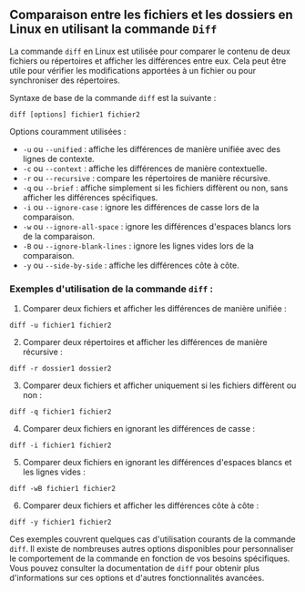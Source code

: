 ## Comparaison entre les fichiers et les dossiers en Linux en utilisant la commande `Diff`

La commande `diff` en Linux est utilisée pour comparer le contenu de deux fichiers ou répertoires et afficher les différences entre eux. Cela peut être utile pour vérifier les modifications apportées à un fichier ou pour synchroniser des répertoires. 

Syntaxe de base de la commande `diff` est la suivante :
```
diff [options] fichier1 fichier2
```

Options couramment utilisées :
- `-u` ou `--unified` : affiche les différences de manière unifiée avec des lignes de contexte.
- `-c` ou `--context` : affiche les différences de manière contextuelle.
- `-r` ou `--recursive` : compare les répertoires de manière récursive.
- `-q` ou `--brief` : affiche simplement si les fichiers diffèrent ou non, sans afficher les différences spécifiques.
- `-i` ou `--ignore-case` : ignore les différences de casse lors de la comparaison.
- `-w` ou `--ignore-all-space` : ignore les différences d'espaces blancs lors de la comparaison.
- `-B` ou `--ignore-blank-lines` : ignore les lignes vides lors de la comparaison.
- `-y` ou `--side-by-side` : affiche les différences côte à côte.

### Exemples d'utilisation de la commande `diff` :

1. Comparer deux fichiers et afficher les différences de manière unifiée :
```
diff -u fichier1 fichier2
```

2. Comparer deux répertoires et afficher les différences de manière récursive :
```
diff -r dossier1 dossier2
```

3. Comparer deux fichiers et afficher uniquement si les fichiers diffèrent ou non :
```
diff -q fichier1 fichier2
```

4. Comparer deux fichiers en ignorant les différences de casse :
```
diff -i fichier1 fichier2
```

5. Comparer deux fichiers en ignorant les différences d'espaces blancs et les lignes vides :
```
diff -wB fichier1 fichier2
```

6. Comparer deux fichiers et afficher les différences côte à côte :
```
diff -y fichier1 fichier2
```

Ces exemples couvrent quelques cas d'utilisation courants de la commande `diff`. Il existe de nombreuses autres options disponibles pour personnaliser le comportement de la commande en fonction de vos besoins spécifiques. Vous pouvez consulter la documentation de `diff` pour obtenir plus d'informations sur ces options et d'autres fonctionnalités avancées.
